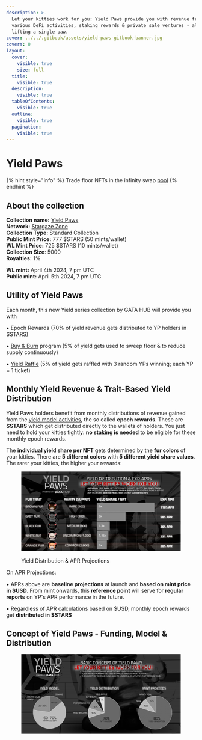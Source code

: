 ```yaml
---
description: >-
  Let your kitties work for you: Yield Paws provide you with revenue from
  various DeFi activities, staking rewards & private sale ventures - all without
  lifting a single paw.
cover: ../../.gitbook/assets/yield-paws-gitbook-banner.jpg
coverY: 0
layout:
  cover:
    visible: true
    size: full
  title:
    visible: true
  description:
    visible: true
  tableOfContents:
    visible: true
  outline:
    visible: true
  pagination:
    visible: true
---
```


# Yield Paws

{% hint style="info" %}
Trade floor NFTs in the infinity swap [pool](https://www.stargaze.zone/infinity-swap/pool/stars1qcesxkn4jcfg2fyffwqhpv02ufrg0szsae6ztzn6jjvgclpgsfws7h4vee/overview)
{% endhint %}

## About the collection

**Collection name:** [Yield Paws](https://www.stargaze.zone/l/yieldpaws) \
**Network:** [Stargaze Zone](https://www.stargaze.zone/l/yieldpaws)\
**Collection Type:** Standard Collection \
**Public Mint Price:** 777 $STARS (50 mints/wallet)\
**WL Mint Price:** 725 $STARS (10 mints/wallet)\
**Collection Size**: 5000\
**Royalties:** 1%

**WL mint:** April 4th 2024, 7 pm UTC\
**Public mint:** April 5th 2024, 7 pm UTC

## Utility of Yield Paws

Each month, this new Yield series collection by GATA HUB will provide you with&#x20;

• Epoch Rewards (70% of yield revenue gets distributed to YP holders in $STARS)

• [Buy & Burn](yield-paws-faqs.md#what-is-the-buy-and-burn-program-and-how-does-it-work) program (5% of yield gets used to sweep floor & to reduce supply continuously)&#x20;

• [Yield Raffle](yield-paws-faqs.md#what-is-the-yield-raffle-and-how-does-it-work) (5% of yield gets raffled with 3 random YPs winning; each YP = 1 ticket)

## Monthly Yield Revenue & Trait-Based Yield Distribution&#x20;

Yield Paws holders benefit from monthly distributions of revenue gained from the [yield model activities](./#concept-of-yield-paws-funding-model-and-distribution), the so called **epoch rewards**. These are **$STARS** which get distributed directly to the wallets of holders. You just need to hold your kitties tightly: **no staking is needed** to be eligible for these monthly epoch rewards.

The **individual yield share per NFT** gets determined by the **fur colors** of your kitties. There are **5 different colors** with **5 different yield share values**. The rarer your kitties, the higher your rewards:&#x20;

<figure><img src="../../.gitbook/assets/gata-yp-apr-overview.jpg" alt=""><figcaption><p>Yield Distribution &#x26; APR Projections</p></figcaption></figure>

On APR Projections:

• APRs above are **baseline projections** at launch and **based on mint price in $USD**. From mint onwards, this **reference point** will serve for **regular reports** on YP's APR performance in the future.

• Regardless of APR calculations based on $USD, monthly epoch rewards get **distributed in $STARS**

## Concept of Yield Paws - Funding, Model & Distribution

<figure><img src="../../.gitbook/assets/gata-yp-concept-figures.jpg" alt=""><figcaption></figcaption></figure>
